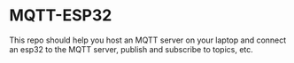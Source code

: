 # MQTT-ESP32
This repo should help you host an MQTT server on your laptop and connect an esp32 to the MQTT server, publish and subscribe to topics, etc.
